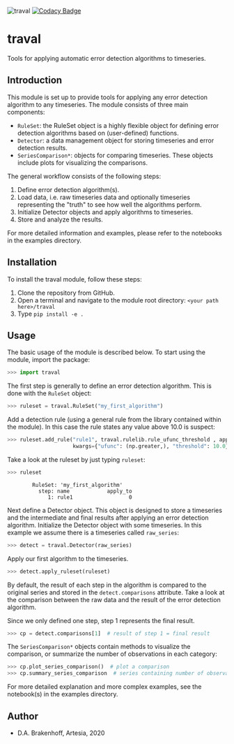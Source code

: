 ![traval](https://github.com/ArtesiaWater/traval/workflows/traval/badge.svg)
[![Codacy Badge](https://app.codacy.com/project/badge/Grade/b1fd0320965b42f58ecc2c3d1b6b7df0)](https://www.codacy.com?utm_source=github.com&utm_medium=referral&utm_content=ArtesiaWater/traval&utm_campaign=Badge_Grade)

# traval

Tools for applying automatic error detection algorithms to timeseries.

## Introduction

This module is set up to provide tools for applying any error detection 
algorithm to any timeseries. The module consists of three main components:

-   `RuleSet`: the RuleSet object is a highly flexible object for defining 
    error detection algorithms based on (user-defined) functions.
-   `Detector`: a data management object for storing timeseries and error 
    detection results.
-   `SeriesComparison*`: objects for comparing timeseries. These objects 
    include plots for visualizing the comparisons.

The general workflow consists of the following steps:

1.  Define error detection algorithm(s).
2.  Load data, i.e. raw timeseries data and optionally timeseries representing 
    the "truth" to see how well the algorithms perform.
3.  Initialize Detector objects and apply algorithms to timeseries.
4.  Store and analyze the results.

For more detailed information and examples, please refer to the notebooks in 
the examples directory.

## Installation

To install the traval module, follow these steps:

1.  Clone the repository from GitHub.
2.  Open a terminal and navigate to the module root directory: `<your path here>/traval`
3.  Type `pip install -e .`

## Usage

The basic usage of the module is described below. To start using the module, 
import the package:

```python
>>> import traval
```

The first step is generally to define an error detection algorithm. This is 
done with the `RuleSet` object:

```python
>>> ruleset = traval.RuleSet("my_first_algorithm")
```

Add a detection rule (using a general rule from the library contained within 
the module). In this case the rule states any value above 10.0 is suspect:

```python
>>> ruleset.add_rule("rule1", traval.rulelib.rule_ufunc_threshold , apply_to=0, 
                     kwargs={"ufunc": (np.greater,), "threshold": 10.0})
```

Take a look at the ruleset by just typing `ruleset`:

```python
>>> ruleset
```

```
        RuleSet: 'my_first_algorithm'
          step: name            apply_to
             1: rule1                  0
```

Next define a Detector object. This object is designed to store a timeseries 
and the intermediate and final results after applying an error detection 
algorithm. Initialize the Detector object with some timeseries. In this example 
we assume there is a timeseries called `raw_series`:

```python
>>> detect = traval.Detector(raw_series)
```

Apply our first algorithm to the timeseries.

```python
>>> detect.apply_ruleset(ruleset)
```

By default, the result of each step in the algorithm is compared to the 
original series and stored in the `detect.comparisons` attribute. Take a 
look at the comparison between the raw data and the result of the error 
detection algorithm. 

Since we only defined one step, step 1 represents the final result.

```python
>>> cp = detect.comparisons[1]  # result of step 1 = final result
```

The `SeriesComparison*` objects contain methods to visualize the comparison, 
or summarize the number of observations in each category:

```python
>>> cp.plot_series_comparison()  # plot a comparison
>>> cp.summary_series_comparison  # series containing number of observations in each category
```

For more detailed explanation and more complex examples, see the notebook(s) 
in the examples directory.

## Author

-   D.A. Brakenhoff, Artesia, 2020
